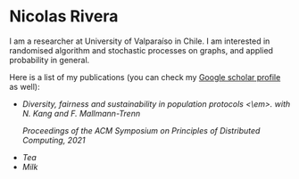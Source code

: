 <h1>Nicolas Rivera</h1>


I am a researcher at University of Valparaíso in Chile. I am interested in randomised algorithm and stochastic processes on graphs, and applied probability in general.


Here is a list of my publications (you can check my <a href="https://scholar.google.co.uk/citations?user=7yULPkgAAAAJ&hl=en"> Google scholar profile</a> as well):

<ul>
  <li> <em>Diversity, fairness and sustainability in population protocols <\em>. with N. Kang and F. Mallmann-Trenn
    
Proceedings of the ACM Symposium on Principles of Distributed Computing, 2021</li>
  <li>Tea</li>
  <li>Milk</li>
</ul>





